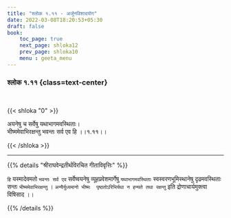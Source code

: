```yaml
---
title: "श्लोक १.११ - अर्जुनविशादयोग"
date: 2022-03-08T18:20:53+05:30
draft: false
book:
    toc_page: true
    next_page: shloka12
    prev_page: shloka10
    menu : geeta_menu
---
```




### श्लोक १.११ {class=text-center}

<br/>

{{< shloka  "0"  >}}

अयनेषु च सर्वेषु यथाभागमवस्थिताः।  
भीष्ममेवाभिरक्षन्तु भवन्तः सर्व एव हि ।।१.११।।

{{< /shloka >}}


---

{{% details "श्रीराघवेन्द्रतीर्थविरचित गीताविवृत्तिः" %}}

`हि` यस्मादेवमतो `भवन्तः सर्व एव` सर्वेष्वयनेषु व्यूहप्रवेशमार्गेषु `यथाभागमवस्थिताः` स्वस्वरणभूमिस्थानेषु दृढमवस्थिताः सन्तः `भीष्ममेवाभिरक्षन्तु` ।  `अन्यैर्युध्यमानो भीष्मः  पृष्ठतोऽरिभिर्यथा न हन्यते तथा रक्षन्तु` इति द्रोणाचार्यमुक्त्वा विषिसाद  ।।


{{% /details %}}

